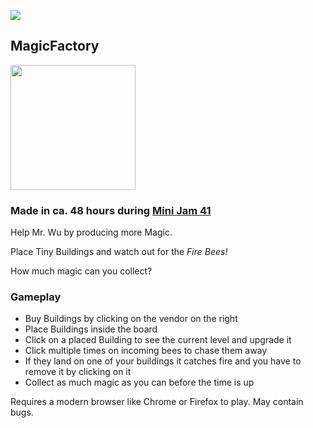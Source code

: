 ![](https://i.ibb.co/09Z2yg0/Screenshot-9.png)
## MagicFactory
<a href="https://tgrassl.itch.io/magicfactory">
  <img src="https://i.ibb.co/FgWw7vt/badge-color.png" width="200px">
</a>


### Made in ca. 48 hours during [Mini Jam 41](https://itch.io/jam/mini-jam-41-magic)

Help Mr. Wu by producing more Magic.

Place Tiny Buildings and watch out for the *Fire Bees!*

How much magic can you collect?

### Gameplay

- Buy Buildings by clicking on the vendor on the right
- Place Buildings inside the board
- Click on a placed Building to see the current level and upgrade it
- Click multiple times on incoming bees to chase them away
- If they land on one of your buildings it catches fire and you have to remove it by clicking on it 
- Collect as much magic as you can before the time is up

Requires a modern browser like Chrome or Firefox to play.
May contain bugs.
